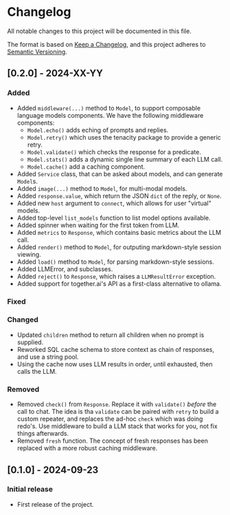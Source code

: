 # Changelog

All notable changes to this project will be documented in this file.

The format is based on [Keep a Changelog](https://keepachangelog.com/en/1.0.0/),
and this project adheres to [Semantic Versioning](https://semver.org/spec/v2.0.0.html).

## [0.2.0] - 2024-XX-YY
### Added
- Added `middleware(...)` method to `Model`, to support composable
  language models components. We have the following middleware components:
  - `Model.echo()` adds eching of prompts and replies.
  - `Model.retry()` which uses the tenacity package to provide a generic retry.
  - `Model.validate()` which checks the response for a predicate.
  - `Model.stats()` adds a dynamic single line summary of each LLM call.
  - `Model.cache()` add a caching component.
- Added `Service` class, that can be asked about models, and can generate `Model`s.
- Added `image(...)` method to `Model`, for multi-modal models.
- Added `response.value`, which return the JSON `dict` of the reply, or `None`.
- Added new `host` argument to `connect`, which allows for user "virtual" models.
- Added top-level `list_models` function to list model options available.
- Added spinner when waiting for the first token from LLM.
- Added `metrics` to `Response`, which contains basic metrics about the LLM call.
- Added `render()` method to `Model`, for outputing markdown-style session viewing.
- Added `load()` method to `Model`, for parsing markdown-style sessions.
- Added LLMError, and subclasses. 
- Added `reject()` to `Response`, which raises a `LLMResultError` exception.
- Added support for together.ai's API as a first-class alternative to ollama.
### Fixed
### Changed
- Updated `children` method to return all children when no prompt is supplied.
- Reworked SQL cache schema to store context as chain of responses, and use a
  string pool.
- Using the cache now uses LLM results in order, until exhausted, then calls the LLM.
### Removed
- Removed `check()` from `Response`. Replace it with `validate()` *before* the call to chat.
  The idea is tha `validate` can be paired with `retry` to build a custom repeater,
  and replaces the ad-hoc `check` which was doing redo's. Use middleware to build
  a LLM stack that works for you, not fix things afterwards.
- Removed `fresh` function. The concept of fresh responses has been replaced
  with a more robust caching middleware.

## [0.1.0] - 2024-09-23
### Initial release
- First release of the project.
